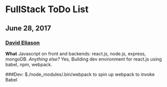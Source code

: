 # FullStack ToDo List
## June 28, 2017
### [David Eliason](http://www.deliason.com)
**What**
Javascript on front and backends: react.js, node.js, express, mongoDB. 
*Anything else?* Yes, Building dev environment for react.js using babel, npm, webpack.

###Dev:
$./node_modules/.bin/webpack to spin up webpack to invoke Babel
